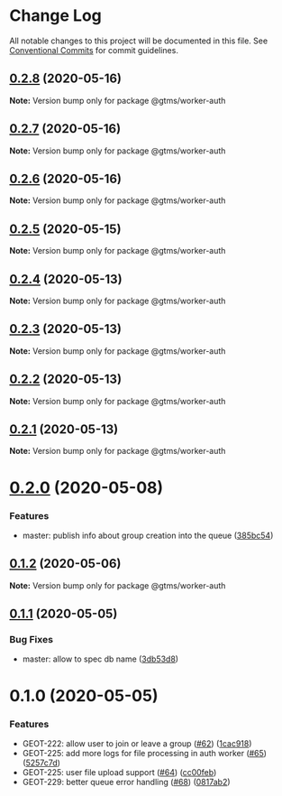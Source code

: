 # Change Log

All notable changes to this project will be documented in this file.
See [Conventional Commits](https://conventionalcommits.org) for commit guidelines.

## [0.2.8](https://github.com/mariusz-kabala/gtms-backend/compare/@gtms/worker-auth@0.2.7...@gtms/worker-auth@0.2.8) (2020-05-16)

**Note:** Version bump only for package @gtms/worker-auth





## [0.2.7](https://github.com/mariusz-kabala/gtms-backend/compare/@gtms/worker-auth@0.2.6...@gtms/worker-auth@0.2.7) (2020-05-16)

**Note:** Version bump only for package @gtms/worker-auth





## [0.2.6](https://github.com/mariusz-kabala/gtms-backend/compare/@gtms/worker-auth@0.2.5...@gtms/worker-auth@0.2.6) (2020-05-16)

**Note:** Version bump only for package @gtms/worker-auth





## [0.2.5](https://github.com/mariusz-kabala/gtms-backend/compare/@gtms/worker-auth@0.2.4...@gtms/worker-auth@0.2.5) (2020-05-15)

**Note:** Version bump only for package @gtms/worker-auth





## [0.2.4](https://github.com/mariusz-kabala/gtms-backend/compare/@gtms/worker-auth@0.2.3...@gtms/worker-auth@0.2.4) (2020-05-13)

**Note:** Version bump only for package @gtms/worker-auth





## [0.2.3](https://github.com/mariusz-kabala/gtms-backend/compare/@gtms/worker-auth@0.2.2...@gtms/worker-auth@0.2.3) (2020-05-13)

**Note:** Version bump only for package @gtms/worker-auth





## [0.2.2](https://github.com/mariusz-kabala/gtms-backend/compare/@gtms/worker-auth@0.2.1...@gtms/worker-auth@0.2.2) (2020-05-13)

**Note:** Version bump only for package @gtms/worker-auth





## [0.2.1](https://github.com/mariusz-kabala/gtms-backend/compare/@gtms/worker-auth@0.2.0...@gtms/worker-auth@0.2.1) (2020-05-13)

**Note:** Version bump only for package @gtms/worker-auth





# [0.2.0](https://github.com/mariusz-kabala/gtms-backend/compare/@gtms/worker-auth@0.1.2...@gtms/worker-auth@0.2.0) (2020-05-08)


### Features

* master: publish info about group creation into the queue ([385bc54](https://github.com/mariusz-kabala/gtms-backend/commit/385bc547820dd82946db0f5abf77b95a9cc843ca))





## [0.1.2](https://github.com/mariusz-kabala/gtms-backend/compare/@gtms/worker-auth@0.1.1...@gtms/worker-auth@0.1.2) (2020-05-06)

**Note:** Version bump only for package @gtms/worker-auth





## [0.1.1](https://github.com/mariusz-kabala/gtms-backend/compare/@gtms/worker-auth@0.1.0...@gtms/worker-auth@0.1.1) (2020-05-05)


### Bug Fixes

* master: allow to spec db name ([3db53d8](https://github.com/mariusz-kabala/gtms-backend/commit/3db53d8f6afb63a905cf72d67a1237ce2bf885ae))





# 0.1.0 (2020-05-05)


### Features

* GEOT-222: allow user to join or leave a group ([#62](https://github.com/mariusz-kabala/gtms-backend/issues/62)) ([1cac918](https://github.com/mariusz-kabala/gtms-backend/commit/1cac918587077492d0dddfc0fe874f08dec91500))
* GEOT-225: add more logs for file processing in auth worker ([#65](https://github.com/mariusz-kabala/gtms-backend/issues/65)) ([5257c7d](https://github.com/mariusz-kabala/gtms-backend/commit/5257c7df0185c39921481d0ee92a2930a3fa3b1f))
* GEOT-225: user file upload support ([#64](https://github.com/mariusz-kabala/gtms-backend/issues/64)) ([cc00feb](https://github.com/mariusz-kabala/gtms-backend/commit/cc00febb9469bc238187b3f92b15a8871802b097))
* GEOT-229: better queue error handling ([#68](https://github.com/mariusz-kabala/gtms-backend/issues/68)) ([0817ab2](https://github.com/mariusz-kabala/gtms-backend/commit/0817ab203739afd9b0665996315a01f6df26ac77))
